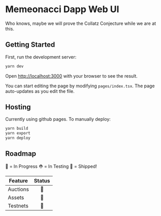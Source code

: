 # Memeonacci Dapp Web UI

Who knows, maybe we will prove the Collatz Conjecture while we are at this.

## Getting Started

First, run the development server:

```sh
yarn dev
```

Open [http://localhost:3000](http://localhost:3000) with your browser to see the result.

You can start editing the page by modifying `pages/index.tsx`. The page auto-updates as you edit the file.

## Hosting

Currently using github pages.  To manually deploy:
```sh
yarn build
yarn export 
yarn deploy
```

## Roadmap
🚧 = In Progress
⛑ = In Testing 
🚀 = Shipped!

| Feature | Status |
| ------- | :------: |
| Auctions | 🚧 |
| Assets | 🚧  |
| Testnets | 🚧  |

